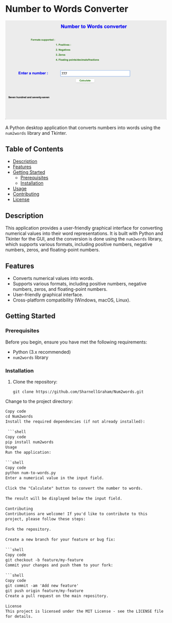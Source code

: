 # Number to Words Converter

![Demo](demo.png)

A Python desktop application that converts numbers into words using the `num2words` library and Tkinter.

## Table of Contents

- [Description](#description)
- [Features](#features)
- [Getting Started](#getting-started)
  - [Prerequisites](#prerequisites)
  - [Installation](#installation)
- [Usage](#usage)
- [Contributing](#contributing)
- [License](#license)

## Description

This application provides a user-friendly graphical interface for converting numerical values into their word representations. It is built with Python and Tkinter for the GUI, and the conversion is done using the `num2words` library, which supports various formats, including positive numbers, negative numbers, zeros, and floating-point numbers.

## Features

- Converts numerical values into words.
- Supports various formats, including positive numbers, negative numbers, zeros, and floating-point numbers.
- User-friendly graphical interface.
- Cross-platform compatibility (Windows, macOS, Linux).

## Getting Started

### Prerequisites

Before you begin, ensure you have met the following requirements:

- Python (3.x recommended)
- `num2words` library

### Installation

1. Clone the repository:

   ```shell
   git clone https://github.com/SharnellGraham/Num2words.git
Change to the project directory:

```shell
Copy code
cd Num2words
Install the required dependencies (if not already installed):

 ```shell
Copy code
pip install num2words
Usage
Run the application:

```shell
Copy code
python num-to-words.py
Enter a numerical value in the input field.

Click the "Calculate" button to convert the number to words.

The result will be displayed below the input field.

Contributing
Contributions are welcome! If you'd like to contribute to this project, please follow these steps:

Fork the repository.

Create a new branch for your feature or bug fix:

```shell
Copy code
git checkout -b feature/my-feature
Commit your changes and push them to your fork:

```shell
Copy code
git commit -am 'Add new feature'
git push origin feature/my-feature
Create a pull request on the main repository.

License
This project is licensed under the MIT License - see the LICENSE file for details.

